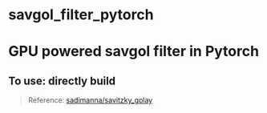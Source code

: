 # savgol_filter_pytorch
# GPU powered savgol filter in Pytorch

## To use: directly build


> Reference: [sadimanna/savitzky_golay](https://github.com/sadimanna/savitzky_golay)
